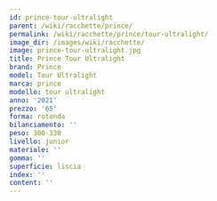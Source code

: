 ```yaml
---
id: prince-tour-ultralight
parent: /wiki/racchette/prince/
permalink: /wiki/racchette/prince/tour-ultralight/
image_dir: /images/wiki/racchette/
image: prince-tour-ultralight.jpg
title: Prince Tour Ultralight
brand: Prince
model: Tour Ultralight
marca: prince
modello: tour ultralight
anno: '2021'
prezzo: '65'
forma: rotonda
bilanciamento: ''
peso: 300-330
livello: junior
materiale: ''
gomma: ''
superficie: liscia
index: ''
content: ''
---
```

